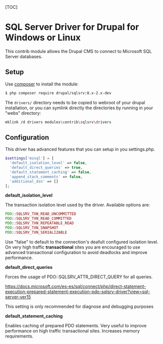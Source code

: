 [TOC]

SQL Server Driver for Drupal for Windows or Linux
=====================

This contrib module allows the Drupal CMS to connect to Microsoft SQL Server databases.

Setup
-----

Use [composer](http://getcomposer.org) to install the module:

```bash
$ php composer require drupal/sqlsrv:8.x-2.x-dev
```

The `drivers/` directory needs to be copied to webroot of your drupal installation, or you can symlink directly the directories by running in your "webs" directory:

```bash
mklink /d drivers modules\contrib\sqlsrv\drivers
```

## Configuration

This driver has advanced features that you can setup in you settings.php.

```php
$settings['mssql'] = [
  'default_isolation_level' => false,
  'default_direct_queries' => true,
  'default_statement_caching' => false,
  'append_stack_comments' => false,
  'additional_dsn' => []
];
```

**default_isolation_level**

The transaction isolation level used by the driver.  Available options are:

```php
PDO::SQLSRV_TXN_READ_UNCOMMITTED
PDO::SQLSRV_TXN_READ_COMMITTED
PDO::SQLSRV_TXN_REPEATABLE_READ
PDO::SQLSRV_TXN_SNAPSHOT
PDO::SQLSRV_TXN_SERIALIZABLE
```

Use "false" to default to the connection's deafult configured isolation level. On very high traffic **transactional** sites you are encouraged to use advanced transactional configuration to avoid deadlocks and improve performance.

**default_direct_queries**

Forces the usage of PDO::SQLSRV_ATTR_DIRECT_QUERY for all queries.

https://docs.microsoft.com/es-es/sql/connect/php/direct-statement-execution-prepared-statement-execution-pdo-sqlsrv-driver?view=sql-server-ver15

This setting is only recommended for diagnose and debugging purposes

**default_statement_caching**

Enables caching of prepared PDO statements. Very useful to improve performance on high traffic transactional sites. Increases memory requirements.


